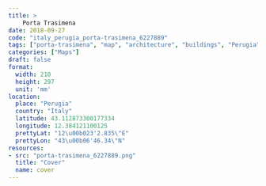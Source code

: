 ```yaml
---
title: > 
    Porta Trasimena
date: 2018-09-27
code: "italy_perugia_porta-trasimena_6227889"
tags: ["porta-trasimena", "map", "architecture", "buildings", "Perugia", "Italy"]
categories: ["Maps"]
draft: false
format:
  width: 210
  height: 297
  unit: 'mm'
location:
  place: "Perugia"
  country: "Italy"
  latitude: 43.112873300177334
  longitude: 12.384121100125
  prettyLat: "12\u00b023'2.835\"E"
  prettyLon: "43\u00b06'46.34\"N"
resources:
- src: "porta-trasimena_6227889.png"
  title: "Cover"
  name: cover
---
```

